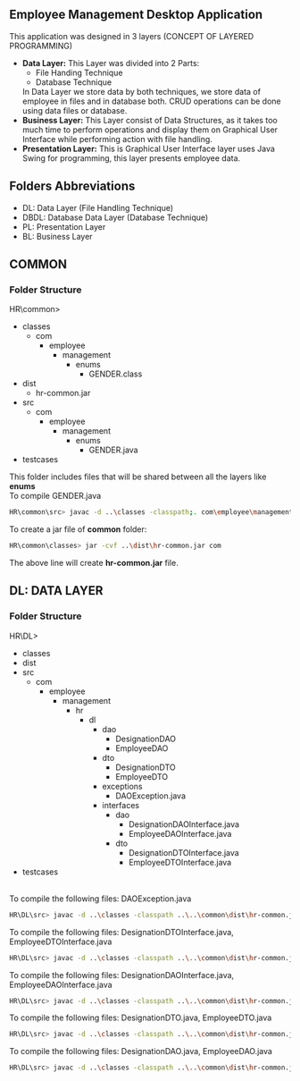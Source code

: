## Employee Management Desktop Application

This application was designed in 3 layers (CONCEPT OF LAYERED PROGRAMMING) <br>
<ul>
  <li>
<b>Data Layer:</b> This Layer was divided into 2 Parts:
    <ul>
   <li>File Handing Technique </li> 
    <li>Database Technique </li>
    </ul>
    In Data Layer we store data by both techniques, we store data of employee in files and in database both. CRUD operations can be done using data files or database.
</li>
<li>
<b>Business Layer:</b> This Layer consist of Data Structures, as it takes too much time to perform operations and display them on Graphical User Interface while performing action with file handling.</li>
<li>
<b>Presentation Layer:</b> This is Graphical User Interface layer uses Java Swing for programming, this layer presents employee data.</li>
</ul>

## Folders Abbreviations
<ul>
  <li>DL: Data Layer (File Handling Technique)</li>
  <li>DBDL: Database Data Layer (Database Technique)</li>
  <li>PL: Presentation Layer</li>
  <li>BL: Business Layer </li>
</ul>

## COMMON
### Folder Structure
HR\common>
<ul>
  <li>classes
    <ul>
      <li>com
        <ul>
          <li>employee
            <ul>
              <li>management
                <ul>
                  <li>enums
                    <ul>
                      <li>GENDER.class</li>
                    </ul>
                  </li>
                </ul>
              </li>
            </ul>
          </li>
        </ul>
      </li>
    </ul>
  </li>
  <li>dist
    <ul>
      <li>hr-common.jar</li>
    </ul>
  </li>
  <li>src
  <ul>
    <li>com
      <ul>
        <li>employee
          <ul>
            <li>management
              <ul>
                <li>enums
                  <ul>
                    <li>GENDER.java</li>
                  </ul>
                </li>
              </ul>
            </li>
          </ul>
        </li>
      </ul>
    </li>
  </ul>
  </li>
  <li>testcases</li>
</ul>
    
This folder includes files that will be shared between all the layers like **enums** <br>
To compile GENDER.java <br>

```bash
HR\common\src> javac -d ..\classes -classpath;. com\employee\management\enums\*.java
```
To create a jar file of **common** folder: <br>
```bash
HR\common\classes> jar -cvf ..\dist\hr-common.jar com
```
The above line will create **hr-common.jar** file.


## DL: DATA LAYER
### Folder Structure
HR\DL>
<ul>
  <li>classes</li>
  <li>dist</li>
  <li>
    src
    <ul>
      <li>com
        <ul>
          <li>employee
            <ul>
              <li>management
                <ul>
                  <li>hr
                    <ul>
                      <li>dl
                        <ul>
                          <li>dao
                            <ul>
            <li>DesignationDAO</li>
            <li>EmployeeDAO</li>
          </ul>
    </li>
        <li>dto
          <ul>
            <li>DesignationDTO</li>
            <li>EmployeeDTO</li>
          </ul>
        </li>
        <li>exceptions
          <ul><li>DAOException.java</li></ul>
        </li>
        <li>interfaces
          <ul>
            <li>dao
              <ul>
                <li>DesignationDAOInterface.java</li>
                <li>EmployeeDAOInterface.java</li>              
              </ul>
            </li>
            <li>dto
              <ul>
                <li>DesignationDTOInterface.java</li>
                <li>EmployeeDTOInterface.java</li>              
              </ul>
            </li>
          </ul>
        </li>
        
  </ul>
    </li>
  </ul>
    </li>
  </ul>
    </li>
  </ul>
    </li>
  </ul>
    </li>
  </ul>
  </li>
  <li>testcases</li>
</ul>
<br>
To compile the following files: DAOException.java <br>

```bash
HR\DL\src> javac -d ..\classes -classpath ..\..\common\dist\hr-common.jar;. com\employee\management\hr\dl\exceptions\*.java
```

To compile the following files: DesignationDTOInterface.java, EmployeeDTOInterface.java <br>
```bash
HR\DL\src> javac -d ..\classes -classpath ..\..\common\dist\hr-common.jar;. com\employee\management\hr\dl\interfaces\dto\*.java
```
To compile the following files: DesignationDAOInterface.java, EmployeeDAOInterface.java <br>
```bash
HR\DL\src> javac -d ..\classes -classpath ..\..\common\dist\hr-common.jar;. com\employee\management\hr\dl\interfaces\dto\*.java
```
To compile the following files: DesignationDTO.java, EmployeeDTO.java <br>
```bash
HR\DL\src> javac -d ..\classes -classpath ..\..\common\dist\hr-common.jar;. com\employee\management\hr\dl\dto\*.java
```
To compile the following files: DesignationDAO.java, EmployeeDAO.java <br>
```bash
HR\DL\src> javac -d ..\classes -classpath ..\..\common\dist\hr-common.jar;. com\employee\management\hr\dl\dao\*.java
```


